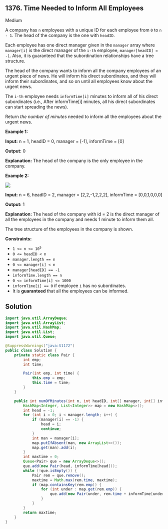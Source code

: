 ## 1376\. Time Needed to Inform All Employees

Medium

A company has `n` employees with a unique ID for each employee from `0` to `n - 1`. The head of the company is the one with `headID`.

Each employee has one direct manager given in the `manager` array where `manager[i]` is the direct manager of the `i-th` employee, `manager[headID] = -1`. Also, it is guaranteed that the subordination relationships have a tree structure.

The head of the company wants to inform all the company employees of an urgent piece of news. He will inform his direct subordinates, and they will inform their subordinates, and so on until all employees know about the urgent news.

The `i-th` employee needs `informTime[i]` minutes to inform all of his direct subordinates (i.e., After informTime[i] minutes, all his direct subordinates can start spreading the news).

Return _the number of minutes_ needed to inform all the employees about the urgent news.

**Example 1:**

**Input:** n = 1, headID = 0, manager = [-1], informTime = [0]

**Output:** 0

**Explanation:** The head of the company is the only employee in the company.

**Example 2:**

![](https://assets.leetcode.com/uploads/2020/02/27/graph.png)

**Input:** n = 6, headID = 2, manager = [2,2,-1,2,2,2], informTime = [0,0,1,0,0,0]

**Output:** 1

**Explanation:** The head of the company with id = 2 is the direct manager of all the employees in the company and needs 1 minute to inform them all.

The tree structure of the employees in the company is shown.

**Constraints:**

*   <code>1 <= n <= 10<sup>5</sup></code>
*   `0 <= headID < n`
*   `manager.length == n`
*   `0 <= manager[i] < n`
*   `manager[headID] == -1`
*   `informTime.length == n`
*   `0 <= informTime[i] <= 1000`
*   `informTime[i] == 0` if employee `i` has no subordinates.
*   It is **guaranteed** that all the employees can be informed.

## Solution

```java
import java.util.ArrayDeque;
import java.util.ArrayList;
import java.util.HashMap;
import java.util.List;
import java.util.Queue;

@SuppressWarnings("java:S1172")
public class Solution {
    private static class Pair {
        int emp;
        int time;

        Pair(int emp, int time) {
            this.emp = emp;
            this.time = time;
        }
    }

    public int numOfMinutes(int n, int headID, int[] manager, int[] informTime) {
        HashMap<Integer, List<Integer>> map = new HashMap<>();
        int head = -1;
        for (int i = 0; i < manager.length; i++) {
            if (manager[i] == -1) {
                head = i;
                continue;
            }
            int man = manager[i];
            map.putIfAbsent(man, new ArrayList<>());
            map.get(man).add(i);
        }
        int maxtime = 0;
        Queue<Pair> que = new ArrayDeque<>();
        que.add(new Pair(head, informTime[head]));
        while (!que.isEmpty()) {
            Pair rem = que.remove();
            maxtime = Math.max(rem.time, maxtime);
            if (map.containsKey(rem.emp)) {
                for (int under : map.get(rem.emp)) {
                    que.add(new Pair(under, rem.time + informTime[under]));
                }
            }
        }
        return maxtime;
    }
}
```